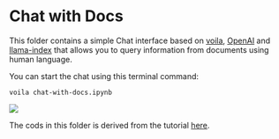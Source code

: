 # Chat with Docs

This folder contains a simple Chat interface based on [voila](https://github.com/voila-dashboards/voila), [OpenAI](https://openai.com/index/openai-api/) and [llama-index](https://github.com/run-llama/llama_index) that allows you to query information from documents using human language.

You can start the chat using this terminal command:

```
voila chat-with-docs.ipynb
```

![](docs/screenshot.png)

The cods in this folder is derived from the tutorial [here](https://docs.llamaindex.ai/en/stable/getting_started/starter_example/).
